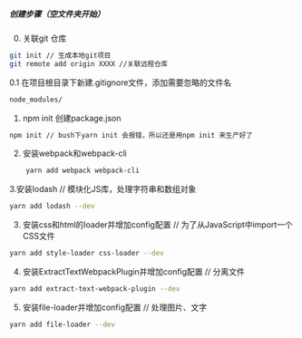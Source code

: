 ##### 创建步骤（空文件夹开始）
0. 关联git 仓库
```sh
git init // 生成本地git项目
git remote add origin XXXX //关联远程仓库 
```
0.1 在项目根目录下新建.gitignore文件，添加需要忽略的文件名
```sh
node_modules/
```
1. npm init 创建package.json
```sh
npm init // bush下yarn init 会报错，所以还是用npm init 来生产好了
```

2. 安装webpack和webpack-cli
```sh
    yarn add webpack webpack-cli
```

3.安装lodash // 模块化JS库，处理字符串和数组对象
```sh
yarn add lodash --dev
```

3. 安装css和html的loader并增加config配置 // 为了从JavaScript中import一个CSS文件
```sh
yarn add style-loader css-loader --dev
```

4. 安装ExtractTextWebpackPlugin并增加config配置 // 分离文件
```sh
yarn add extract-text-webpack-plugin --dev
```

5. 安装file-loader并增加config配置 // 处理图片、文字
```sh
yarn add file-loader --dev
```
